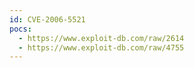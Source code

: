 ```yaml
---
id: CVE-2006-5521
pocs:
  - https://www.exploit-db.com/raw/2614
  - https://www.exploit-db.com/raw/4755
---
```

